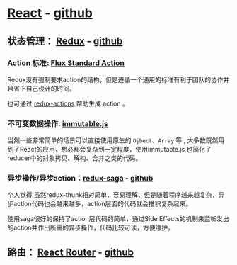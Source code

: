 # [React](https://facebook.github.io/react/) - [github](https://github.com/facebook/react)

## 状态管理： [Redux](http://redux.js.org/) - [github](https://github.com/reactjs/redux/)


### Action 标准: [Flux Standard Action](https://github.com/acdlite/flux-standard-action#flux-standard-action)

Redux没有强制要求action的结构，但是遵循一个通用的标准有利于团队的协作并且省下自己设计的时间。

也可通过 [redux-actions](https://github.com/reduxactions/redux-actions) 帮助生成 action 。


###  不可变数据操作: [immutable.js](https://facebook.github.io/immutable-js/)

当然一些非常简单的场景可以直接使用原生的 `Ojbect`、`Array` 等 , 大多数既然用到了React的应用，想必都会复杂到一定程度，使用immutable.js 也简化了reducer中的对象拷贝、解构、合并之类的代码。


### 异步操作/异步action：[redux-saga](https://redux-saga.js.org/) - [github](https://github.com/redux-saga/redux-saga/)

个人觉得 虽然redux-thunk相对简单，容易理解，但是随着程序越来越复杂，异步action代码也会越来越多，action层面的代码就会推积复杂起来。

使用saga很好的保持了action层代码的简单，通过Side Effects的机制来监听发出的action并作出所需的异步操作，代码比较可读，方便维护。

## 路由： [React Router](https://reacttraining.com/react-router/) - [github](https://github.com/ReactTraining/react-router)
